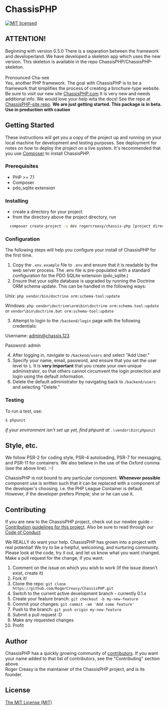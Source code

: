 # ChassisPHP
[![MIT licensed](https://img.shields.io/badge/license-MIT-blue.svg)](./LICENSE)
## ATTENTION!<br>
Beginning with version 0.5.0 There is a separation between the framework and developerland. We have developed a skeleton app which uses the new version. This skeleton is available in the repo ChassisPHP/ChassisPHP-skeleton.<br><br>
Pronounced Cha-see <br>
Yes, another PHP framework. The goal with ChassisPHP is to be a framework that simplifies the process of creating a brochure-type website.
Be sure to visit our new site [ChassisPHP.com](https://chassisphp.com/) It is very new and needs additional info. We would love your help wita the docs! See the repo at [ChassisPHP-site repo](https://github.com/ChassisPHP/ChassisPHP-Website).
**We are just getting started. This package is in beta. Use in production with caution**
## Getting Started
These instructions will get you a copy of the project up and running on your local machine for development and testing purposes. See deployment for notes on how to deploy the project on a live system.
It's recommended that you use [Composer](https://getcomposer.org/) to install ChassisPHP.
### Prerequisites
* PHP >= 7.1
* Composer
* pdo_sqlite extension
### Installing
* create a directory for your project
* from the directory above the project directory, run
```bash
  composer create-project -s dev rogercreasy/chassis-php [project directory name]
```
### Configuration
The following steps will help you configure your install of ChassisPHP for the first time.
1. Copy the `.env.example` file to `.env` and ensure that it is readable by the web server process. The .env file is pre-populated with a standard configuration for the PDO SQLite extension (pdo_sqlite.)
2. Ensure that your sqlite database is upgraded by running the Doctrine ORM schema update. This can be handled in the following ways:

Unix: `php vendor/bin/doctrine orm:schema-tool:update`

Windows: `php vendor\doctrine\orm\bin\doctrine orm:schema-tool:update` or `vendor\bin\doctrine.bat orm:schema-tool:update`

3. Attempt to login to the `/backend/login` page with the following credentials:

Username: admin@chassis.123

Password: admin

4. After logging in, navigate to `/backend/users` and select "Add User."
5. Specify your name, email, password, and ensure that you set the user level to `1`. It is **very important** that you create your own unique administrator, so that others cannot circumvent the login protection and login using the default information.
6. Delete the default administrator by navigating back to `/backend/users` and selecting "Delete."

### Testing

To run a test, use:

```bash
$ phpunit
```

*if your environment isn't set up yet, find phpunit at `.\vendor\bin\phpunit`*

## Style, etc.

We follow PSR-2 for coding style, PSR-4 autoloading, PSR-7 for messaging, and PSR-11 for containers.
We also believe in the use of the Oxford comma (see the above line).  :-)

ChassisPHP is not bound to any particular component. **Whenever possible** component use is written such that it can be replaced with a component of the developer's choosing. i.e. the PHP League Container is default. However, if the developer prefers Pimple, she or he can use it.


## Contributing

If you are new to the ChassisPHP project, check out our newbie guide - [Contribution guidelines for this project](CONTRIBUTING_NEWBIE.md). Also be sure to read through our [Code of Conduct](CODE_OF_CONDUCT.md)

We REALLY do want your help. ChassisPHP has grown into a project with real potential! We try to be a helpful, welcoming, and nurturing community. Please look at the code, try it out, and let us know what you want changed. Make a pull request for the change, if you want.
1.  Comment on the issue on which you wish to work (If the issue doesn't exist, create it)
2.  Fork it!
3.  Clone the repo: `git clone https://github.com/RogerCreasy/ChassisPHP.git`
4.  Switch to the current active development branch - currently 0.1.x
5.  Create your feature branch: `git checkout -b my-new-feature`
6.  Commit your changes: `git commit -am 'Add some feature'`
7.  Push to the branch: `git push origin my-new-feature`
8.  Submit a pull request :D
9.  Make any requested changes
10. Profit

## Author

ChassisPHP has a quickly growing community of [contributors](CONTRIBUTORS.md). If you want your name added to that list of contributors, see the "Contributing" section above.<br>
Roger Creasy is the maintainer of the ChassisPHP project, and is its founder.


## License
[The MIT License (MIT)](LICENSE)
